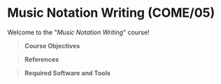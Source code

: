 # **Music Notation Writing (COME/05)**  

Welcome to the "*Music Notation Writing*" course!  

> **Course Objectives**  




> **References**


> **Required Software and Tools**









